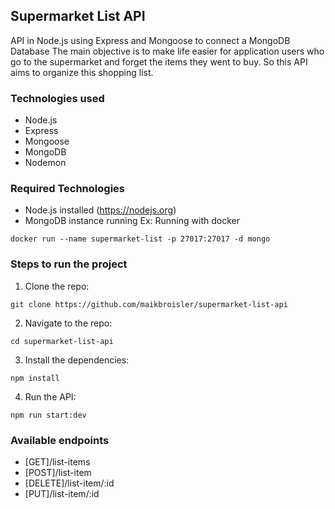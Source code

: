 ## Supermarket List API

API in Node.js using Express and Mongoose to connect a MongoDB Database
The main objective is to make life easier for application users who go to the supermarket and forget the items they went to buy.
So this API aims to organize this shopping list.

### Technologies used

- Node.js
- Express
- Mongoose
- MongoDB
- Nodemon

### Required Technologies

- Node.js installed (<https://nodejs.org>)
- MongoDB instance running
  Ex: Running with docker

```
docker run --name supermarket-list -p 27017:27017 -d mongo
```

### Steps to run the project

1. Clone the repo:

```
git clone https://github.com/maikbroisler/supermarket-list-api
```

2. Navigate to the repo:

```
cd supermarket-list-api
```

3. Install the dependencies:

```
npm install
```

4. Run the API:

```
npm run start:dev
```

### Available endpoints

- [GET]/list-items
- [POST]/list-item
- [DELETE]/list-item/:id
- [PUT]/list-item/:id
